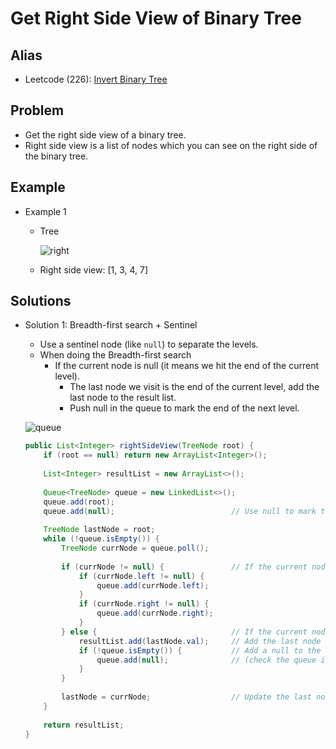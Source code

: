 # Get Right Side View of Binary Tree

## Alias
- Leetcode (226): [Invert Binary Tree](https://leetcode.com/problems/invert-binary-tree/)

## Problem
- Get the right side view of a binary tree.
- Right side view is a list of nodes which you can see on the right side of the binary tree.

## Example
- Example 1
   - Tree

     ![right](https://user-images.githubusercontent.com/8989447/117553741-72fbc500-b010-11eb-80a4-50ecc795e491.png)
   - Right side view: [1, 3, 4, 7]

## Solutions
- Solution 1: Breadth-first search + Sentinel
   - Use a sentinel node (like `null`) to separate the levels.
   - When doing the Breadth-first search
      - If the current node is null (it means we hit the end of the current level).
          - The last node we visit is the end of the current level, add the last node to the result list.
          - Push null in the queue to mark the end of the next level.

  ![queue](https://user-images.githubusercontent.com/8989447/117553974-fc5fc700-b011-11eb-8f34-bd3726691a8d.png)

  ```java
  public List<Integer> rightSideView(TreeNode root) {
      if (root == null) return new ArrayList<Integer>();
        
      List<Integer> resultList = new ArrayList<>();
            
      Queue<TreeNode> queue = new LinkedList<>();
      queue.add(root);
      queue.add(null);                          // Use null to mark the end of the 1st level
        
      TreeNode lastNode = root;
      while (!queue.isEmpty()) {
          TreeNode currNode = queue.poll();
            
          if (currNode != null) {               // If the current node is not null, do normal steps for BFS
              if (currNode.left != null) {
                  queue.add(currNode.left);
              }
              if (currNode.right != null) {
                  queue.add(currNode.right);
              }
          } else {                              // If the current node is null (it means we hit the end of the current level)
              resultList.add(lastNode.val);     // Add the last node we visit into the result list
              if (!queue.isEmpty()) {           // Add a null to the queue to mark the end of the next level
                  queue.add(null);              // (check the queue is empty or not is to prevent dead loop)
              }
          }
            
          lastNode = currNode;                  // Update the last node we visit
      }
        
      return resultList;
  }
  ```
